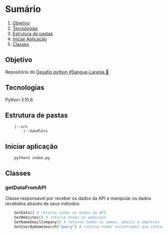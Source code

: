 # Sumário

1. [Objetivo](#objetivo)
2. [Tecnologias](#tecnologias)
3. [Estrutura de pastas](#estrutura-de-pastas)
4. [Iniciar Aplicação](#iniciar-aplicação)
5. [Classes](#classes)

## Objetivo

Repositório do [Desafio python #Sangue-Laranja 🍊](./desafio-python.md)

## Tecnologias

Python 3.10.6

## Estrutura de pastas

```shell
    |--src
        |--handlers
```

## Iniciar aplicação

```shell
    python3 index.py
```

## Classes

### getDataFromAPI

Classe responsável por receber os dados da API e manipular os dados recebidos
através de seus métodos:

```python
    GetData() # retorna todos os dados da API
    GetWebsites() # retorna todos os websites
    GetNameEmailCompany() # retorna todos os nomes, emails e empresas
    GetUserByNameSearch("query") # retorna nomes encontrados que contenham "query"
```
